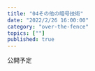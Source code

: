 ```yaml
---
title: "04その他の暗号技術"
date: "2022/2/26 16:00:00"
category: "over-the-fence"
topics: [""]
published: true
---
```


公開予定
